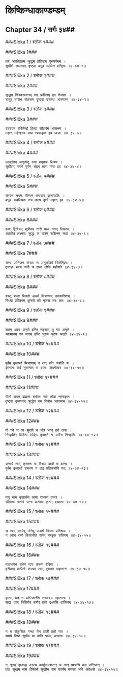 किष्किन्धाकाण्डम्डम्
===============================


## Chapter 34  / सर्गः ३४##


###Slōka 1 / श्लोक १###


###Slōka 1###


    तम् अप्रतिहतम् क्रुद्धम् प्रविष्टम् पुरुषर्षभम् ।
    सुग्रीवो लक्ष्मणम् दृष्ट्वा बभूव व्यथित इन्द्रियः ॥४-३४-१॥


###Slōka 2 / श्लोक २###


###Slōka 2###


    क्रुद्धम् निःश्वसमानम् तम् प्रदीप्तम् इव तेजसा ।
    भ्रातुर् व्यसन संतप्तम् दृष्ट्वा दशरथ आत्मजम् ॥४-३४-२॥


###Slōka 3 / श्लोक ३###


###Slōka 3###


    उत्पपात हरिश्रेष्ठो हित्वा सौवर्णम् आसनम् ।
    महान् महेन्द्रस्य यथा स्वलंकृत इव ध्वजः ॥४-३४-३॥


###Slōka 4 / श्लोक ४###


###Slōka 4###


    उत्पतंतम् अनूत्पेतू रुमा प्रभृतयः स्त्रियः ।
    सुग्रीवम् गगने पूर्णम् चंद्रम् तारा गणा इव ॥४-३४-४॥


###Slōka 5 / श्लोक ५###


###Slōka 5###


    संरक्त नयनः श्रीमान् संचचार कृतांजलिः ।
    बभूव अवस्थितः तत्र कल्प वृक्षो महान् इव ॥४-३४-५॥


###Slōka 6 / श्लोक ६###


###Slōka 6###


    रुमा द्वितीयम् सुग्रीवम् नारी मध्य गतम् स्थितम् ।
    अब्रवीत् लक्ष्मणः क्रुद्धः स तारम् शशिनम् यथा ॥४-३४-६॥


###Slōka 7 / श्लोक ७###


###Slōka 7###


    सत्त्व अभिजन संपन्नः स अनुक्रोशो जितेन्द्रियः ।
    कृतज्ञः सत्य वादी च राजा लोके महीयते ॥४-३४-७॥


###Slōka 8 / श्लोक ८###


###Slōka 8###


    यस्तु राजा स्थितो अधर्मे मित्राणाम् उपकारिणाम् ।
    मिथ्या प्रतिज्ञाम् कुरुते को नृशंस तरः ततः ॥४-३४-८॥


###Slōka 9 / श्लोक ९###


###Slōka 9###


    शतम् अश्व अनृते हन्ति सहस्रम् तु गव अनृते ।
    आत्मानम् स्व जनम् हन्ति पुरुषः पुरुष अनृते ॥४-३४-९॥


###Slōka 10 / श्लोक १०###


###Slōka 10###


    पूर्वम् कृतार्थो मित्राणाम् न तत् प्रति करोति यः ।
    कृतघ्नः सर्व भूतानाम् स वध्यः प्लवगेश्वर ॥४-३४-१०॥


###Slōka 11 / श्लोक ११###


###Slōka 11###


    गीतो अयम् ब्रह्मणा श्लोकः सर्व लोक नमस्कृतः ।
    दृष्ट्वा कृतघ्नम् क्रुद्धेन तम् निबोध प्लवम्गम ॥४-३४-११॥


###Slōka 12 / श्लोक १२###


###Slōka 12###


    गो घ्ने च एव सुरापे च चौरे भग्न व्रते तथा ।
    निष्कृतिर् विहिता सद्भिः कृतघ्ने न अस्ति निष्कृतिः ॥४-३४-१२॥


###Slōka 13 / श्लोक १३###


###Slōka 13###


    अनार्य त्वम् कृतघ्नः च मिथ्या वादी च वानर ।
    पूर्वम् कृतार्थो रामस्य न तत् प्रतिकरोषि यत् ॥४-३४-१३॥


###Slōka 14 / श्लोक १४###


###Slōka 14###


    ननु नाम कृतार्थेन त्वया रामस्य वानर ।
    सीताया मार्गणे यत्नः कर्तव्यः कृतम् इच्छता ॥४-३४-१४॥


###Slōka 15 / श्लोक १५###


###Slōka 15###


    स त्वम् ग्राम्येषु भोगेषु सक्तो मिथ्या प्रतिश्रवः ।
    न त्वाम् रामो विजानीते सर्पम् मण्डूक राविणम् ॥४-३४-१५॥


###Slōka 16 / श्लोक १६###


###Slōka 16###


    महाभागेन रामेण पापः करुण वेदिना ।
    हरीणाम् प्रापितो राज्यम् त्वम् दुरात्मा महात्मना ॥४-३४-१६॥


###Slōka 17 / श्लोक १७###


###Slōka 17###


    कृतम् चेत् न अभिजानीषे राघवस्य महात्मनः ।
    सद्यः त्वम् निशितैर् बाणैर् हतो द्रक्ष्यसि वालिनम् ॥४-३४-१७॥


###Slōka 18 / श्लोक १८###


###Slōka 18###


    न च संकुचितः पन्था येन वाली हतो गतः ।
    समये तिष्ठ सुग्रीव मा वालि पथम् अन्वगाः ॥४-३४-१८॥


###Slōka 19 / श्लोक १९###


###Slōka 19###


    न नूनम् इक्ष्वाकु वरस्य कार्मुकात्शरान् च तान् पश्यसि वज्र संनिभान् ।
    ततः सुखम् नाम विषेवसे सुखीन राम कार्यम् मनसा अपि अवेक्षसे ॥४-३४-१९॥



